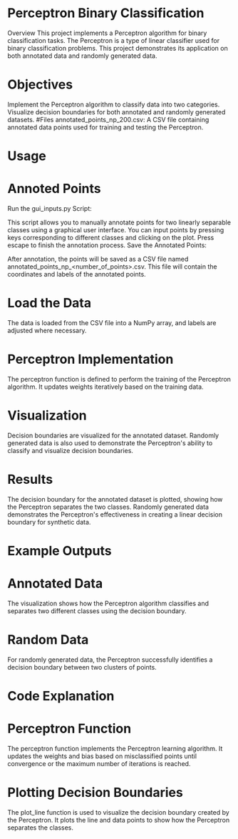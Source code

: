 # Perceptron Binary Classification
Overview
This project implements a Perceptron algorithm for binary classification tasks. The Perceptron is a type of linear classifier used for binary classification problems. This project demonstrates its application on both annotated data and randomly generated data.

# Objectives
Implement the Perceptron algorithm to classify data into two categories.
Visualize decision boundaries for both annotated and randomly generated datasets.
#Files
annotated_points_np_200.csv: A CSV file containing annotated data points used for training and testing the Perceptron.
# Usage
# Annoted Points
Run the gui_inputs.py Script:

This script allows you to manually annotate points for two linearly separable classes using a graphical user interface.
You can input points by pressing keys corresponding to different classes and clicking on the plot. Press escape to finish the annotation process.
Save the Annotated Points:

After annotation, the points will be saved as a CSV file named annotated_points_np_<number_of_points>.csv.
This file will contain the coordinates and labels of the annotated points.
# Load the Data
The data is loaded from the CSV file into a NumPy array, and labels are adjusted where necessary.

# Perceptron Implementation
The perceptron function is defined to perform the training of the Perceptron algorithm. It updates weights iteratively based on the training data.

# Visualization
Decision boundaries are visualized for the annotated dataset.
Randomly generated data is also used to demonstrate the Perceptron's ability to classify and visualize decision boundaries.
# Results
The decision boundary for the annotated dataset is plotted, showing how the Perceptron separates the two classes.
Randomly generated data demonstrates the Perceptron's effectiveness in creating a linear decision boundary for synthetic data.
# Example Outputs
# Annotated Data
The visualization shows how the Perceptron algorithm classifies and separates two different classes using the decision boundary.

# Random Data
For randomly generated data, the Perceptron successfully identifies a decision boundary between two clusters of points.

# Code Explanation
# Perceptron Function
The perceptron function implements the Perceptron learning algorithm. It updates the weights and bias based on misclassified points until convergence or the maximum number of iterations is reached.

# Plotting Decision Boundaries
The plot_line function is used to visualize the decision boundary created by the Perceptron. It plots the line and data points to show how the Perceptron separates the classes.
